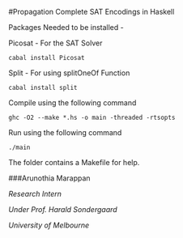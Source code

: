 #Propagation Complete SAT Encodings in Haskell

Packages Needed to be installed -

Picosat - For the SAT Solver

	cabal install Picosat

Split - For using splitOneOf Function

	cabal install split 


Compile using the following command

	ghc -O2 --make *.hs -o main -threaded -rtsopts

Run using the following command

	./main
	
The folder contains a Makefile for help.



###Arunothia Marappan

*Research Intern*

*Under Prof. Harald Sondergaard*

*University of Melbourne*
